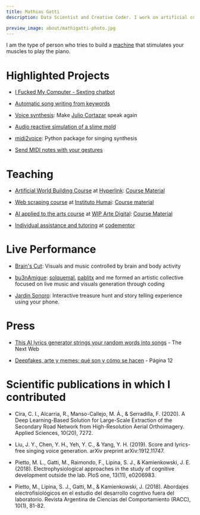 ```yaml
---
title: Mathias Gatti
description: Data Scientist and Creative Coder. I work on artificial communication, I like to make computers write, sing and talk.

preview_image: about/mathigatti-photo.jpg
---
```


I am the type of person who tries to build a [machine](https://youtu.be/2TdsMe_1JtU?t=337) that stimulates your muscles to play the piano.

# Highlighted Projects

- [I Fucked My Computer - Sexting chatbot](http://ifuckedmycomputer.com/)

- [Automatic song writing from keywords](http://lyrics.mathigatti.com/)

- [Voice synthesis](http://voces.mathigatti.com/): Make [Julio Cortazar](https://es.wikipedia.org/wiki/Julio_Cort%C3%A1zar) speak again

- [Audio reactive simulation of a slime mold](https://physarum.mathigatti.com/)

- [midi2voice](https://pypi.org/project/midi2voice/): Python package for singing synthesis

- [Send MIDI notes with your gestures](https://gestos.mathigatti.com/)

# Teaching

- [Artificial World Building Course](https://hyperlink.academy/courses/artificial-world-building/90/cohorts/82) at [Hyperlink](https://hyperlink.academy/): [Course Material](https://github.com/mathigatti/ArtificialWorldBuildingCourse)

- [Web scraping course](https://ihum.ai/cursos/web) at [Instituto Humai](http://ihum.ai/): [Course material](https://github.com/institutohumai/cursos-python/tree/master/Scraping)

- [AI applied to the arts course](https://wipartedigital.com/2020/08/30/arte-en-colaboracion-con-maquinas-inteligencia-artificial-aplicada-a-la-generacion-de-texto-y-audio-taller-por-mathi-gatti/) at [WIP Arte Digital](https://wipartedigital.com/): [Course Material](https://github.com/mathigatti/ArtWithAICourse)

- [Individual assistance and tutoring](https://www.codementor.io/@mathiasgatti) at [codementor](https://www.codementor.io/)

# Live Performance

- <a href="https://vimeo.com/250628033">Brain's Cut</a>: Visuals and music controlled by brain and body activity

- <a href="https://www.youtube.com/watch?v=stfLFoA8maM">bu3nAmigue</a>: [solquemal](https://solquemal.com), [pablitx](https://pablitx.com/) and me formed an artistic collective focused on live music and visuals generation through coding

- <a href="https://www.buenosaires.gob.ar/fiba/jardin-sonoro-volumen-2">Jardín Sonoro</a>: Interactive treasure hunt and story telling experience using your phone.

# Press

- [This AI lyrics generator strings your random words into songs](https://thenextweb.com/news/this-ai-lyrics-generator-strings-your-random-words-into-songs) - The Next Web

- [Deepfakes, arte y memes: qué son y cómo se hacen](https://www.pagina12.com.ar/263098-deepfakes-arte-y-memes-que-son-y-como-se-hacen) - Página 12

# Scientific publications in which I contributed

- Cira, C. I., Alcarria, R., Manso-Callejo, M. Á., & Serradilla, F. (2020). A Deep Learning-Based Solution for Large-Scale Extraction of the Secondary Road Network from High-Resolution Aerial Orthoimagery. Applied Sciences, 10(20), 7272.

- Liu, J. Y., Chen, Y. H., Yeh, Y. C., & Yang, Y. H. (2019). Score and lyrics-free singing voice generation. arXiv preprint arXiv:1912.11747.

- Pietto, M. L., Gatti, M., Raimondo, F., Lipina, S. J., & Kamienkowski, J. E. (2018). Electrophysiological approaches in the study of cognitive development outside the lab. PloS one, 13(11), e0206983.

- Pietto, M., Lipina, S. J., Gatti, M., & Kamienkowski, J. (2018). Abordajes electrofisiológicos en el estudio del desarrollo cogntivo fuera del laboratorio. Revista Argentina de Ciencias del Comportamiento (RACC), 10(1), 81-82.
